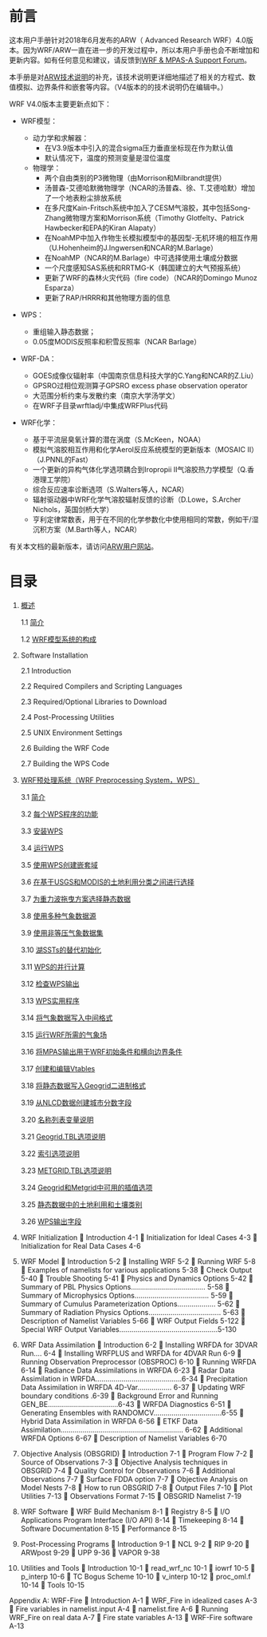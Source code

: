 # 前言

这本用户手册针对2018年6月发布的ARW（ Advanced Research WRF）4.0版本。因为WRF/ARW一直在进一步的开发过程中，所以本用户手册也会不断增加和更新内容。如有任何意见和建议，请反馈到[WRF & MPAS-A Support Forum]( http://forum.mmm.ucar.edu/ )。

本手册是对[ARW技术说明]( http://www.mmm.ucar.edu/wrf/users/docs/arw_v3.pdf )的补充，该技术说明更详细地描述了相关的方程式、数值模拟、边界条件和嵌套等内容。（V4版本的的技术说明仍在编辑中。）

WRF V4.0版本主要更新点如下：

* WRF模型：
	* 动力学和求解器：
		* 在V3.9版本中引入的混合sigma压力垂直坐标现在作为默认值
		* 默认情况下，温度的预测变量是湿位温度
	* 物理学：
		* 两个自由类别的P3微物理（由Morrison和Milbrandt提供）
		* 汤普森-艾德哈默微物理学（NCAR的汤普森、徐、T.艾德哈默）增加了一个地表粉尘排放系统
		* 在多尺度Kain-Fritsch系统中加入了CESM气溶胶，其中包括Song-Zhang微物理方案和Morrison系统（Timothy Glotfelty、Patrick Hawbecker和EPA的Kiran Alapaty）
		* 在NoahMP中加入作物生长模拟模型中的基因型-无机环境的相互作用（U.Hohenheim的J.Ingwersen和NCAR的M.Barlage）
		* 在NoahMP（NCAR的M.Barlage）中可选择使用土壤成分数据
		* 一个尺度感知SAS系统和RRTMG-K（韩国建立的大气预报系统）
		* 更新了WRF的森林火灾代码（fire code）（NCAR的Domingo Munoz Esparza）
		* 更新了RAP/HRRR和其他物理方面的信息

* WPS：
	* 重组输入静态数据；
	* 0.05度MODIS反照率和积雪反照率（NCAR Barlage）

* WRF-DA：
	* GOES成像仪辐射率（中国南京信息科技大学的C.Yang和NCAR的Z.Liu）
	* GPSRO过相位观测算子GPSRO excess phase observation operator
	* 大范围分析约束与发散约束（南京大学汤学文）
	* 在WRF子目录wrftladj/中集成WRFPlus代码

* WRF化学：
	* 基于平流层臭氧计算的潜在涡度（S.McKeen，NOAA）
	* 模拟气溶胶相互作用和化学Aerol反应系统模型的更新版本（MOSAIC II）（J.PNNL的Fast）
	* 一个更新的异构气体化学选项耦合到Iropropii II气溶胶热力学模型（Q.香港理工学院）
	* 综合反应速率诊断选项（S.Walters等人，NCAR）
	* 辐射驱动器中WRF化学气溶胶辐射反馈的诊断（D.Lowe，S.Archer Nichols，英国剑桥大学）
	* 亨利定律常数表，用于在不同的化学参数化中使用相同的常数，例如干/湿沉积方案（M.Barth等人，NCAR）

有关本文档的最新版本，请访问[ARW用户网站]( http://www2.mmm.ucar.edu/wrf/users/ )。

# 目录

1. [概述](users_guide_chap1.md)

	1.1 [简介](users_guide_chap1.md#Introduction)

	1.2 [WRF模型系统的构成](users_guide_chap1.md#WRF_Modeling_System)

2. Software Installation

	2.1 Introduction

	2.2 Required Compilers and Scripting Languages

	2.3 Required/Optional Libraries to Download

	2.4 Post-Processing Utilities

	2.5 UNIX Environment Settings

	2.6 Building the WRF Code

	2.7 Building the WPS Code

3. [WRF预处理系统（WRF Preprocessing System，WPS）](users_guide_chap3.md)

	3.1 [简介](users_guide_chap3.md#Introduction)

	3.2 [每个WPS程序的功能](users_guide_chap3.md#Function_of_Each)

	3.3 [安装WPS](users_guide_chap3.md#How_to_Install)

	3.4 [运行WPS](users_guide_chap3.md#How_to_Run)

	3.5 [使用WPS创建嵌套域](users_guide_chap3.md#Using_WRFSI_for_NESTED)

	3.6 [在基于USGS和MODIS的土地利用分类之间进行选择](users_guide_chap3.md#Selecting_Between_USGS_MODIS)

	3.7 [为重力波拖曳方案选择静态数据](users_guide_chap3.md#Selecting_Static_Data)

	3.8 [使用多种气象数据源](users_guide_chap3.md#Using_Multiple_Meteorological)

	3.9 [使用非等压气象数据集](users_guide_chap3.md#Using_Non-isobaric_Meteorological)

	3.10 [湖SSTs的替代初始化](users_guide_chap3.md#Alternative_Initialization_of_Lake)

	3.11 [WPS的并行计算](users_guide_chap3.md#Parallelism_in_WPS)

	3.12 [检查WPS输出](users_guide_chap3.md#Checking_WPS_Output)

	3.13 [WPS实用程序](users_guide_chap3.md#WPS_Utility_Programs)

	3.14 [将气象数据写入中间格式](users_guide_chap3.md#Writing_Meteorological_Data)

	3.15 [运行WRF所需的气象场](users_guide_chap3.md#Required_Meteorological_Fields)

	3.16 [将MPAS输出用于WRF初始条件和横向边界条件](users_guide_chap3.md#Using_MPAS_Output)

	3.17 [创建和编辑Vtables](users_guide_chap3.md#Creating_and_Editing_Vtables)

	3.18 [将静态数据写入Geogrid二进制格式](users_guide_chap3.md#Writing_Static_Data)

	3.19 [从NLCD数据创建城市分数字段](users_guide_chap3.md#Creating_Urban_Fraction)

	3.20 [名称列表变量说明](users_guide_chap3.md#Namelist_Variables)

	3.21 [Geogrid.TBL选项说明](users_guide_chap3.md#Geogrid_TBL_Options)

	3.22 [索引选项说明](users_guide_chap3.md#index_Options)

	3.23 [METGRID.TBL选项说明](users_guide_chap3.md#METGRID_TBL_Options)

	3.24 [Geogrid和Metgrid中可用的插值选项](users_guide_chap3.md#Available_Interpolation_Options)

	3.25 [静态数据中的土地利用和土壤类别](users_guide_chap3.md#Land_Use_and_Soil_Categories)

	3.26 [WPS输出字段](users_guide_chap3.md#WPS_Output_Fields)


4. WRF Initialization
	Introduction	4-1
	Initialization for Ideal Cases	4-3
	Initialization for Real Data Cases	4-6

5. WRF Model
	Introduction 	5-2
	Installing WRF 	5-2
	Running WRF 	5-8
	Examples of namelists for various applications	5-38
	Check Output 	5-40
	Trouble Shooting	5-41
	Physics and Dynamics Options	5-42
	Summary of PBL Physics Options……………………………….  5-58
	Summary of Microphysics Options………………………………. 5-59
	Summary of Cumulus Parameterization Options………………. 5-62
	Summary of Radiation Physics Options.................................... 5-63
	Description of Namelist Variables	5-66
	WRF Output Fields	5-122
	Special WRF Output Variables.................................................5-130

6. WRF Data Assimilation
	Introduction	6-2
	Installing WRFDA for 3DVAR Run….	6-4
	Installing WRFPLUS and WRFDA for 4DVAR Run	6-9
	Running Observation Preprocessor (OBSPROC) 	6-10
	Running WRFDA	6-14
	Radiance Data Assimilations in WRFDA	6-23
	Radar Data Assimilation in WRFDA...........................................6-34
	Precipitation Data Assimilation in WRFDA 4D-Var…………….. 6-37
	Updating WRF boundary conditions	.6-39
	Background Error and Running GEN_BE...................................6-43
	WRFDA Diagnostics	6-51
	Generating Ensembles with RANDOMCV..................................6-55
	Hybrid Data Assimilation in WRFDA	6-56
	ETKF Data Assimilation............................................................. 6-62
	Additional WRFDA Options	6-67
	Description of Namelist Variables	6-70

7. Objective Analysis (OBSGRID) 
	Introduction	7-1
	Program Flow	7-2
	Source of Observations	7-3
	Objective Analysis techniques in OBSGRID	7-4
	Quality Control for Observations	7-6
	Additional Observations	7-7
	Surface FDDA option	7-7
	Objective Analysis on Model Nests	7-8
	How to run OBSGRID	7-8
	Output Files	7-10
	Plot Utilities	7-13
	Observations Format	7-15
	OBSGRID Namelist	7-19

8. WRF Software
	WRF Build Mechanism	8-1
	Registry	8-5
	I/O Applications Program Interface (I/O API)	8-14
	Timekeeping	8-14
	Software Documentation	8-15
	Performance	8-15

9. Post-Processing Programs
	Introduction	9-1
	NCL		9-2
	RIP		9-20
	ARWpost	9-29
	UPP 		9-36
	VAPOR	9-38

10. Utilities and Tools
	Introduction	10-1
	read_wrf_nc	10-1
	iowrf		10-5
	p_interp	10-6
	TC Bogus Scheme	10-10
	v_interp	10-12
	proc_oml.f	10-14
	Tools		10-15

Appendix A: WRF-Fire 
	Introduction	A-1
	WRF_Fire in idealized cases	A-3
	Fire variables in namelist.input 	A-4
	namelist.fire	A-6
	Running WRF_Fire on real data	A-7
	Fire state variables	A-13
	WRF-Fire software 	A-13